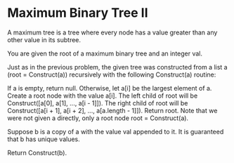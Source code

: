 # Maximum Binary Tree II

A maximum tree is a tree where every node has a value greater than any other value in its subtree.

You are given the root of a maximum binary tree and an integer val.

Just as in the previous problem, the given tree was constructed from a list a (root = Construct(a)) recursively with the following Construct(a) routine:

If a is empty, return null.
Otherwise, let a[i] be the largest element of a. Create a root node with the value a[i].
The left child of root will be Construct([a[0], a[1], ..., a[i - 1]]).
The right child of root will be Construct([a[i + 1], a[i + 2], ..., a[a.length - 1]]).
Return root.
Note that we were not given a directly, only a root node root = Construct(a).

Suppose b is a copy of a with the value val appended to it. It is guaranteed that b has unique values.

Return Construct(b).
